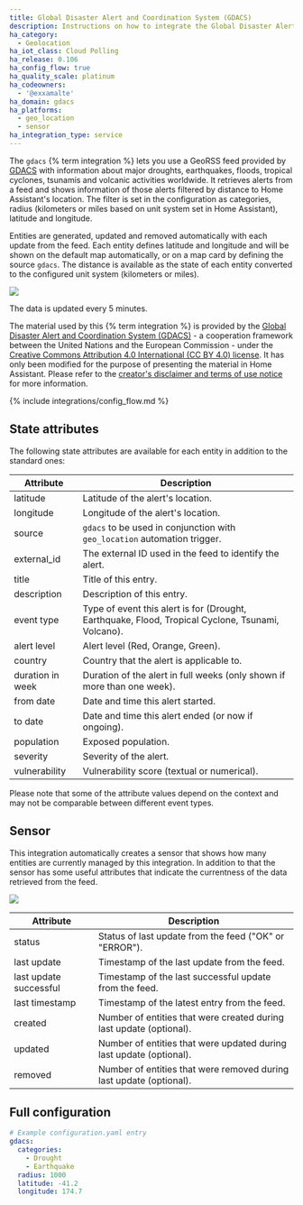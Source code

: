 ```yaml
---
title: Global Disaster Alert and Coordination System (GDACS)
description: Instructions on how to integrate the Global Disaster Alert and Coordination System (GDACS) feed into Home Assistant.
ha_category:
  - Geolocation
ha_iot_class: Cloud Polling
ha_release: 0.106
ha_config_flow: true
ha_quality_scale: platinum
ha_codeowners:
  - '@exxamalte'
ha_domain: gdacs
ha_platforms:
  - geo_location
  - sensor
ha_integration_type: service
---
```


The `gdacs` {% term integration %} lets you use a GeoRSS feed provided by [GDACS](https://www.gdacs.org/) with information about major droughts, earthquakes, floods, tropical cyclones, tsunamis and volcanic activities worldwide.
It retrieves alerts from a feed and shows information of those alerts filtered by distance to Home Assistant's location.
The filter is set in the configuration as categories, radius (kilometers or miles based on unit system set in Home Assistant), latitude and longitude.

Entities are generated, updated and removed automatically with each update from the feed. Each entity defines latitude and longitude and will be shown on the default map automatically, or on a map card by defining the source `gdacs`. The distance is available as the state of each entity converted to the configured unit system (kilometers or miles).

<p class='img'>
  <img src='/images/screenshots/gdacs-alerts-feed-map.png' />
</p>

The data is updated every 5 minutes.

<div class='note'>

The material used by this {% term integration %} is provided by the [Global Disaster Alert and Coordination System (GDACS)](https://www.gdacs.org/) - a cooperation framework between the United Nations and the European Commission - under the [Creative Commons Attribution 4.0 International (CC BY 4.0) license](https://creativecommons.org/licenses/by/4.0/).
It has only been modified for the purpose of presenting the material in Home Assistant.
Please refer to the [creator's disclaimer and terms of use notice](https://www.gdacs.org/About/termofuse.aspx) for more information.

</div>

{% include integrations/config_flow.md %}

## State attributes

The following state attributes are available for each entity in addition to the standard ones:

| Attribute        | Description                                                                                       |
| ---------------- | ------------------------------------------------------------------------------------------------- |
| latitude         | Latitude of the alert's location.                                                                 |
| longitude        | Longitude of the alert's location.                                                                |
| source           | `gdacs` to be used in conjunction with `geo_location` automation trigger.                         |
| external_id      | The external ID used in the feed to identify the alert.                                           |
| title            | Title of this entry.                                                                              |
| description      | Description of this entry.                                                                        |
| event type       | Type of event this alert is for (Drought, Earthquake, Flood, Tropical Cyclone, Tsunami, Volcano). |
| alert level      | Alert level (Red, Orange, Green).                                                                 |
| country          | Country that the alert is applicable to.                                                          |
| duration in week | Duration of the alert in full weeks (only shown if more than one week).                           |
| from date        | Date and time this alert started.                                                                 |
| to date          | Date and time this alert ended (or now if ongoing).                                               |
| population       | Exposed population.                                                                               |
| severity         | Severity of the alert.                                                                            |
| vulnerability    | Vulnerability score (textual or numerical).                                                       |

Please note that some of the attribute values depend on the context and may not
be comparable between different event types.

## Sensor

This integration automatically creates a sensor that shows how many entities
are currently managed by this integration. In addition to that the sensor has
some useful attributes that indicate the currentness of the data retrieved
from the feed.

<p class='img'>
  <img src='/images/screenshots/gdacs-alerts-sensor.png' />
</p>

| Attribute              | Description                                                         |
| ---------------------- | ------------------------------------------------------------------- |
| status                 | Status of last update from the feed ("OK" or "ERROR").              |
| last update            | Timestamp of the last update from the feed.                         |
| last update successful | Timestamp of the last successful update from the feed.              |
| last timestamp         | Timestamp of the latest entry from the feed.                        |
| created                | Number of entities that were created during last update (optional). |
| updated                | Number of entities that were updated during last update (optional). |
| removed                | Number of entities that were removed during last update (optional). |

## Full configuration

```yaml
# Example configuration.yaml entry
gdacs:
  categories:
    - Drought
    - Earthquake
  radius: 1000
  latitude: -41.2
  longitude: 174.7
```
